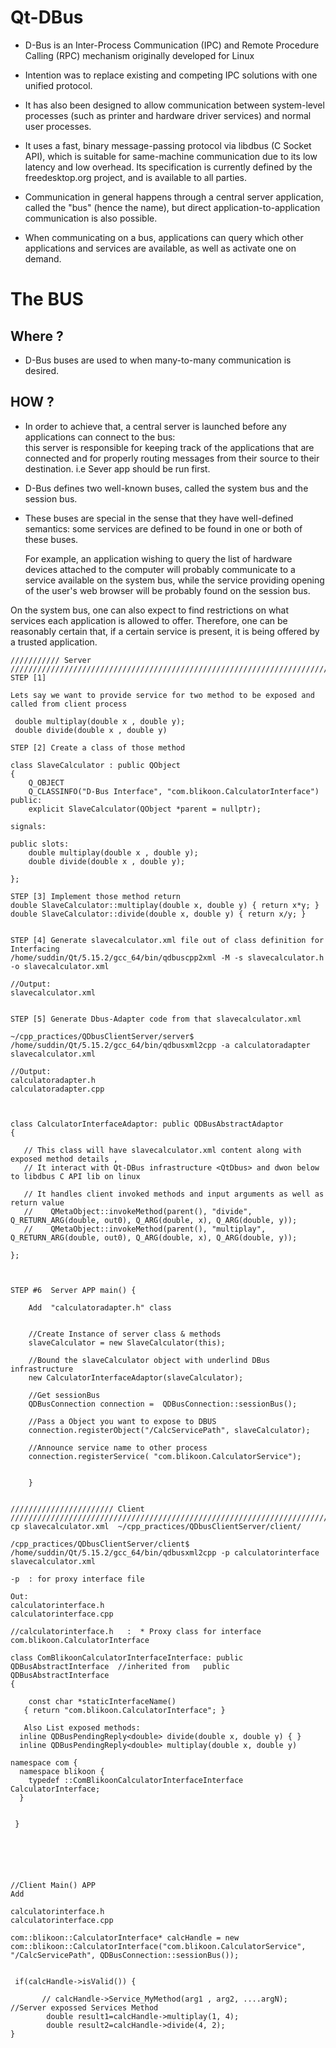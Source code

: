 #  Qt-DBus

* D-Bus is an Inter-Process Communication (IPC) and Remote Procedure Calling (RPC) mechanism originally developed for Linux 
* Intention was to replace existing and competing IPC solutions with one unified protocol. 

* It has also been designed to allow communication between system-level processes (such as printer and hardware driver services) and normal user processes.

* It uses a fast, binary message-passing protocol via libdbus (C Socket API), 
  which is suitable for same-machine communication due to its low latency and low overhead. 
  Its specification is currently defined by the freedesktop.org project, and is available to all parties.

* Communication in general happens through a central server application, called the "bus" (hence the name), 
  but direct application-to-application communication is also possible. 

* When communicating on a bus, applications can query which other applications and services are available, as well as activate one on demand.


# The BUS

## Where ?

* D-Bus buses are used to when many-to-many communication is desired.

## HOW ?
* In order to achieve that, a central server is launched before any applications can connect to the bus:   
  this server is responsible for keeping track of the applications that are connected and for properly routing messages from their source to their destination.
  i.e Sever app should be run first.
  
  
 *  D-Bus defines two well-known buses, called the system bus and the session bus. 
 
 * These buses are special in the sense that they have well-defined semantics: some services are defined to be found in one or both of these buses.

   For example, an application wishing to query the list of hardware devices attached to the computer will probably communicate to a service available on the system bus, while the service providing opening of the user's web browser will be probably found on the session bus.

On the system bus, one can also expect to find restrictions on what services each application is allowed to offer. Therefore, one can be reasonably certain that, if a certain service is present, it is being offered by a trusted application.





```
/////////// Server ////////////////////////////////////////////////////////////////////////////////////////
STEP [1] 

Lets say we want to provide service for two method to be exposed and called from client process 

 double multiplay(double x , double y);
 double divide(double x , double y)
 
STEP [2] Create a class of those method

class SlaveCalculator : public QObject
{
    Q_OBJECT
    Q_CLASSINFO("D-Bus Interface", "com.blikoon.CalculatorInterface")
public:
    explicit SlaveCalculator(QObject *parent = nullptr);

signals:

public slots:
    double multiplay(double x , double y);
    double divide(double x , double y);

};

STEP [3] Implement those method return 
double SlaveCalculator::multiplay(double x, double y) { return x*y; }
double SlaveCalculator::divide(double x, double y) { return x/y; }


STEP [4] Generate slavecalculator.xml file out of class definition for Interfacing 
/home/suddin/Qt/5.15.2/gcc_64/bin/qdbuscpp2xml -M -s slavecalculator.h -o slavecalculator.xml

//Output:
slavecalculator.xml


STEP [5] Generate Dbus-Adapter code from that slavecalculator.xml

~/cpp_practices/QDbusClientServer/server$ /home/suddin/Qt/5.15.2/gcc_64/bin/qdbusxml2cpp -a calculatoradapter slavecalculator.xml 

//Output:
calculatoradapter.h
calculatoradapter.cpp



class CalculatorInterfaceAdaptor: public QDBusAbstractAdaptor
{

   // This class will have slavecalculator.xml content along with exposed method details , 
   // It interact with Qt-DBus infrastructure <QtDbus> and dwon below to libdbus C API lib on linux
   
   // It handles client invoked methods and input arguments as well as return value
   //    QMetaObject::invokeMethod(parent(), "divide", Q_RETURN_ARG(double, out0), Q_ARG(double, x), Q_ARG(double, y));
   //    QMetaObject::invokeMethod(parent(), "multiplay", Q_RETURN_ARG(double, out0), Q_ARG(double, x), Q_ARG(double, y));

};



STEP #6  Server APP main() {

    Add  "calculatoradapter.h" class


    //Create Instance of server class & methods
    slaveCalculator = new SlaveCalculator(this);

    //Bound the slaveCalculator object with underlind DBus infrastructure
    new CalculatorInterfaceAdaptor(slaveCalculator);

    //Get sessionBus 
    QDBusConnection connection =  QDBusConnection::sessionBus();

    //Pass a Object you want to expose to DBUS
    connection.registerObject("/CalcServicePath", slaveCalculator);

    //Announce service name to other process
    connection.registerService( "com.blikoon.CalculatorService");
    
    
    }
    
    
/////////////////////// Client /////////////////////////////////////////////////////////////////////////////////////
cp slavecalculator.xml  ~/cpp_practices/QDbusClientServer/client/

/cpp_practices/QDbusClientServer/client$ /home/suddin/Qt/5.15.2/gcc_64/bin/qdbusxml2cpp -p calculatorinterface slavecalculator.xml 

-p  : for proxy interface file

Out:
calculatorinterface.h
calculatorinterface.cpp

//calculatorinterface.h   :  * Proxy class for interface com.blikoon.CalculatorInterface  

class ComBlikoonCalculatorInterfaceInterface: public QDBusAbstractInterface  //inherited from   public QDBusAbstractInterface
{

    const char *staticInterfaceName()
   { return "com.blikoon.CalculatorInterface"; }
   
   Also List exposed methods:
  inline QDBusPendingReply<double> divide(double x, double y) { }
  inline QDBusPendingReply<double> multiplay(double x, double y)

namespace com {
  namespace blikoon {
    typedef ::ComBlikoonCalculatorInterfaceInterface CalculatorInterface;
  }
  
  
 }
  
  




//Client Main() APP 
Add 

calculatorinterface.h
calculatorinterface.cpp

com::blikoon::CalculatorInterface* calcHandle = new com::blikoon::CalculatorInterface("com.blikoon.CalculatorService", "/CalcServicePath", QDBusConnection::sessionBus());


 if(calcHandle->isValid()) {
        
       // calcHandle->Service_MyMethod(arg1 , arg2, ....argN);  //Server expossed Services Method
        double result1=calcHandle->multiplay(1, 4);
        double result2=calcHandle->divide(4, 2);
}


```
  
